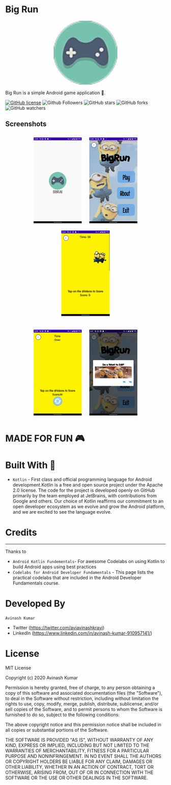 # Big Run

<p align="center">
  <img src="ic_icon.png" height="200"/>
</p>

Big Run is a simple Android game application 📱. 

[![GitHub license](https://img.shields.io/badge/License-MIT-blue.svg)](LICENSE)
![Github Followers](https://img.shields.io/github/followers/aviavinashkr?label=Follow&style=social)
![GitHub stars](https://img.shields.io/github/stars/aviavinashkr/BigRun?style=social)
![GitHub forks](https://img.shields.io/github/forks/aviavinashkr/BigRun?style=social)
![GitHub watchers](https://img.shields.io/github/watchers/aviavinashkr/BigRun?style=social)



<h2 align="left">Screenshots</h2>
<h4 align="center">
<img src="SplashScreen.jpg" width="30%" vspace="10" hspace="10">
<img src="MainScreen.jpg" width="30%" vspace="10" hspace="10">
<img src="Play.jpg" width="30%" vspace="10" hspace="10""><br>
<h4 align="center">
<img src="retry.jpg" width="30%" vspace="10" hspace="10">
<img src="Exitdialog.jpg" width="30%" vspace="10" hspace="10""><br>




# MADE FOR FUN 🎮



# Built With 🔨
 - ```Kotlin``` - First class and official programming language for Android development.Kotlin is a free and open source project under the Apache 2.0 license. The code for the project is developed openly on GitHub primarily by the team employed at JetBrains, with contributions from Google and others. Our choice of Kotlin reaffirms our commitment to an open developer ecosystem as we evolve and grow the Android platform, and we are excited to see the language evolve.


# Credits
---
Thanks to
- ```Android Kotlin Fundementals```- For awesome Codelabs on using Kotlin to build Android apps using best practices
- ```Codelabs for Android Developer Fundamentals``` - This page lists the practical codelabs that are included in the Android Developer Fundamentals course.

#  Developed By
```Avinash Kumar```
- Twitter (https://twitter.com/aviavinashkravi)
- LinkedIn (https://www.linkedin.com/in/avinash-kumar-910957141/)

# License
MIT License

Copyright (c) 2020 Avinash Kumar

Permission is hereby granted, free of charge, to any person obtaining a copy
of this software and associated documentation files (the "Software"), to deal
in the Software without restriction, including without limitation the rights
to use, copy, modify, merge, publish, distribute, sublicense, and/or sell
copies of the Software, and to permit persons to whom the Software is
furnished to do so, subject to the following conditions:

The above copyright notice and this permission notice shall be included in all
copies or substantial portions of the Software.

THE SOFTWARE IS PROVIDED "AS IS", WITHOUT WARRANTY OF ANY KIND, EXPRESS OR
IMPLIED, INCLUDING BUT NOT LIMITED TO THE WARRANTIES OF MERCHANTABILITY,
FITNESS FOR A PARTICULAR PURPOSE AND NONINFRINGEMENT. IN NO EVENT SHALL THE
AUTHORS OR COPYRIGHT HOLDERS BE LIABLE FOR ANY CLAIM, DAMAGES OR OTHER
LIABILITY, WHETHER IN AN ACTION OF CONTRACT, TORT OR OTHERWISE, ARISING FROM,
OUT OF OR IN CONNECTION WITH THE SOFTWARE OR THE USE OR OTHER DEALINGS IN THE
SOFTWARE.
